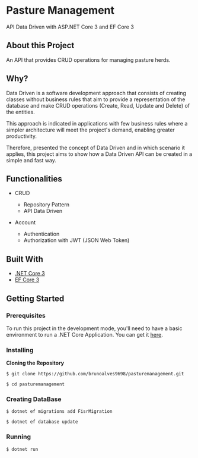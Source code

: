 # Pasture Management

API Data Driven with ASP.NET Core 3 and EF Core 3

## About this Project

An API that provides CRUD operations for managing pasture herds.

## Why?

Data Driven is a software development approach that consists of creating classes without business rules that aim to provide a representation of the database and make CRUD operations (Create, Read, Update and Delete) of the entities.

This approach is indicated in applications with few business rules where a simpler architecture will meet the project's demand, enabling greater productivity.

Therefore, presented the concept of Data Driven and in which scenario it applies, this project aims to show how a Data Driven API can be created in a simple and fast way.

## Functionalities

- CRUD
  - Repository Pattern
  - API Data Driven

- Account
  - Authentication
  - Authorization with JWT (JSON Web Token)
  
## Built With

- [.NET Core 3](https://docs.microsoft.com/pt-br/dotnet/core/)
- [EF Core 3](https://docs.microsoft.com/pt-br/ef/core/get-started/?tabs=netcore-cli)
  
## Getting Started

### Prerequisites

To run this project in the development mode, you'll need to have a basic environment to run a .NET Core Application. You can get it [here](https://dotnet.microsoft.com/download).

### Installing

**Cloning the Repository**

```
$ git clone https://github.com/brunoalves9698/pasturemanagement.git

$ cd pasturemanagement
```

### Creating DataBase

```
$ dotnet ef migrations add FisrMigration

$ dotnet ef database update
```

### Running

```
$ dotnet run
```




